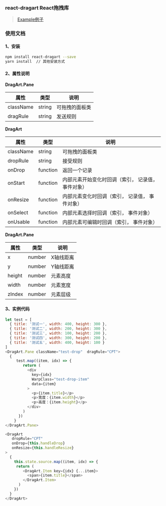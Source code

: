 ### react-dragart React拖拽库
> [Example例子](https://www.jerryberton.cn/react-dragart/build/index.html)

### 使用文档

#### 1、安装

```bash
npm install react-dragart --save 
yarn install  // 其他安装方式
```
#### 2、属性说明

**DragArt.Pane**

| 属性 |  类型 | 说明 |
| ---- |-----|------|
| className | string | 可拖拽的面板类|
| dragRule | string | 发送规则 |

**DragArt**

| 属性 |  类型 | 说明 |
| ---- |-----|------|
| className | string | 可拖拽的面板类|
| dropRule | string | 接受规则 |
| onDrop 	| function | 返回一个记录 |
| onStart | function | 内部元素开始变化时回调（索引， 记录值， 事件对象）|
| onResize | function | 内部元素变化时回调（索引， 记录值， 事件对象）|
| onSelect | function | 内部元素选择时回调（索引， 事件对象）|
| onUsable | function | 内部元素可编辑时回调（索引， 事件对象）|

**DragArt.Pane**

| 属性 |  类型 | 说明 |
| ---- |-----|------|
| x | number | X轴线距离|
| y | number | Y轴线距离 |
| height | number | 元素高度 |
| width | number | 元素宽度|
| zIndex | number | 元素层级|

#### 3、实例代码

```javascript
let test = [
  { title: '测试一', width: 400, height: 300 },
  { title: '测试二', width: 200, height: 300 },
  { title: '测试三', width: 100, height: 200 },
  { title: '测试四', width: 300, height: 200 },
  { title: '测试五', width: 400, height: 100 }
]
<DragArt.Pane className="test-drop"  dragRule="CPT">
  {
     test.map((item, idx) => {
        return (
          <div 
            key={idx} 
            WarpClass="test-drop-item" 
            data={item}
          >
            <p>{item.title}</p>
            <p>宽度：{item.width}</p>
            <p>高度：{item.height}</p>
          </div>
        )
      })
    }
</DragArt.Pane>

<DragArt
   dropRule="CPT"
   onDrop={this.handleDrop}
   onResize={this.handleResize}
>
  {
    this.state.source.map((item, idx) => {
     return (
        <DragArt.Item key={idx} {...item}>
          <span>{item.title}</span>
        </DragArt.Item>
      )  
    })
  }
</DragArt>
```
